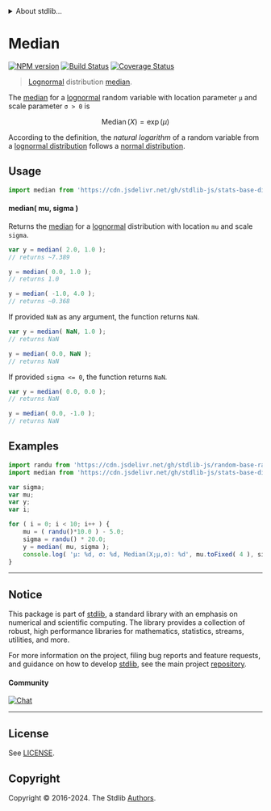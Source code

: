 <!--

@license Apache-2.0

Copyright (c) 2018 The Stdlib Authors.

Licensed under the Apache License, Version 2.0 (the "License");
you may not use this file except in compliance with the License.
You may obtain a copy of the License at

   http://www.apache.org/licenses/LICENSE-2.0

Unless required by applicable law or agreed to in writing, software
distributed under the License is distributed on an "AS IS" BASIS,
WITHOUT WARRANTIES OR CONDITIONS OF ANY KIND, either express or implied.
See the License for the specific language governing permissions and
limitations under the License.

-->


<details>
  <summary>
    About stdlib...
  </summary>
  <p>We believe in a future in which the web is a preferred environment for numerical computation. To help realize this future, we've built stdlib. stdlib is a standard library, with an emphasis on numerical and scientific computation, written in JavaScript (and C) for execution in browsers and in Node.js.</p>
  <p>The library is fully decomposable, being architected in such a way that you can swap out and mix and match APIs and functionality to cater to your exact preferences and use cases.</p>
  <p>When you use stdlib, you can be absolutely certain that you are using the most thorough, rigorous, well-written, studied, documented, tested, measured, and high-quality code out there.</p>
  <p>To join us in bringing numerical computing to the web, get started by checking us out on <a href="https://github.com/stdlib-js/stdlib">GitHub</a>, and please consider <a href="https://opencollective.com/stdlib">financially supporting stdlib</a>. We greatly appreciate your continued support!</p>
</details>

# Median

[![NPM version][npm-image]][npm-url] [![Build Status][test-image]][test-url] [![Coverage Status][coverage-image]][coverage-url] <!-- [![dependencies][dependencies-image]][dependencies-url] -->

> [Lognormal][lognormal-distribution] distribution [median][median].

<!-- Section to include introductory text. Make sure to keep an empty line after the intro `section` element and another before the `/section` close. -->

<section class="intro">

The [median][median] for a [lognormal][lognormal-distribution] random variable with location parameter `μ` and scale parameter `σ > 0` is

<!-- <equation class="equation" label="eq:lognormal_median" align="center" raw="\operatorname{Median}\left( X \right) = \exp(\mu)" alt="Median for a lognormal distribution."> -->

```math
\mathop{\mathrm{Median}}\left( X \right) = \exp(\mu)
```

<!-- <div class="equation" align="center" data-raw-text="\operatorname{Median}\left( X \right) = \exp(\mu)" data-equation="eq:lognormal_median">
    <img src="https://cdn.jsdelivr.net/gh/stdlib-js/stdlib@51534079fef45e990850102147e8945fb023d1d0/lib/node_modules/@stdlib/stats/base/dists/lognormal/median/docs/img/equation_lognormal_median.svg" alt="Median for a lognormal distribution.">
    <br>
</div> -->

<!-- </equation> -->

According to the definition, the _natural logarithm_ of a random variable from a
[lognormal distribution][lognormal-distribution] follows a [normal distribution][normal-distribution].

</section>

<!-- /.intro -->

<!-- Package usage documentation. -->



<section class="usage">

## Usage

```javascript
import median from 'https://cdn.jsdelivr.net/gh/stdlib-js/stats-base-dists-lognormal-median@v0.2.0-deno/mod.js';
```

#### median( mu, sigma )

Returns the [median][median] for a [lognormal][lognormal-distribution] distribution with location `mu` and scale `sigma`.

```javascript
var y = median( 2.0, 1.0 );
// returns ~7.389

y = median( 0.0, 1.0 );
// returns 1.0

y = median( -1.0, 4.0 );
// returns ~0.368
```

If provided `NaN` as any argument, the function returns `NaN`.

```javascript
var y = median( NaN, 1.0 );
// returns NaN

y = median( 0.0, NaN );
// returns NaN
```

If provided `sigma <= 0`, the function returns `NaN`.

```javascript
var y = median( 0.0, 0.0 );
// returns NaN

y = median( 0.0, -1.0 );
// returns NaN
```

</section>

<!-- /.usage -->

<!-- Package usage notes. Make sure to keep an empty line after the `section` element and another before the `/section` close. -->

<section class="notes">

</section>

<!-- /.notes -->

<!-- Package usage examples. -->

<section class="examples">

## Examples

<!-- eslint no-undef: "error" -->

```javascript
import randu from 'https://cdn.jsdelivr.net/gh/stdlib-js/random-base-randu@deno/mod.js';
import median from 'https://cdn.jsdelivr.net/gh/stdlib-js/stats-base-dists-lognormal-median@v0.2.0-deno/mod.js';

var sigma;
var mu;
var y;
var i;

for ( i = 0; i < 10; i++ ) {
    mu = ( randu()*10.0 ) - 5.0;
    sigma = randu() * 20.0;
    y = median( mu, sigma );
    console.log( 'µ: %d, σ: %d, Median(X;µ,σ): %d', mu.toFixed( 4 ), sigma.toFixed( 4 ), y.toFixed( 4 ) );
}
```

</section>

<!-- /.examples -->

<!-- Section to include cited references. If references are included, add a horizontal rule *before* the section. Make sure to keep an empty line after the `section` element and another before the `/section` close. -->

<section class="references">

</section>

<!-- /.references -->

<!-- Section for related `stdlib` packages. Do not manually edit this section, as it is automatically populated. -->

<section class="related">

</section>

<!-- /.related -->

<!-- Section for all links. Make sure to keep an empty line after the `section` element and another before the `/section` close. -->


<section class="main-repo" >

* * *

## Notice

This package is part of [stdlib][stdlib], a standard library with an emphasis on numerical and scientific computing. The library provides a collection of robust, high performance libraries for mathematics, statistics, streams, utilities, and more.

For more information on the project, filing bug reports and feature requests, and guidance on how to develop [stdlib][stdlib], see the main project [repository][stdlib].

#### Community

[![Chat][chat-image]][chat-url]

---

## License

See [LICENSE][stdlib-license].


## Copyright

Copyright &copy; 2016-2024. The Stdlib [Authors][stdlib-authors].

</section>

<!-- /.stdlib -->

<!-- Section for all links. Make sure to keep an empty line after the `section` element and another before the `/section` close. -->

<section class="links">

[npm-image]: http://img.shields.io/npm/v/@stdlib/stats-base-dists-lognormal-median.svg
[npm-url]: https://npmjs.org/package/@stdlib/stats-base-dists-lognormal-median

[test-image]: https://github.com/stdlib-js/stats-base-dists-lognormal-median/actions/workflows/test.yml/badge.svg?branch=v0.2.0
[test-url]: https://github.com/stdlib-js/stats-base-dists-lognormal-median/actions/workflows/test.yml?query=branch:v0.2.0

[coverage-image]: https://img.shields.io/codecov/c/github/stdlib-js/stats-base-dists-lognormal-median/main.svg
[coverage-url]: https://codecov.io/github/stdlib-js/stats-base-dists-lognormal-median?branch=main

<!--

[dependencies-image]: https://img.shields.io/david/stdlib-js/stats-base-dists-lognormal-median.svg
[dependencies-url]: https://david-dm.org/stdlib-js/stats-base-dists-lognormal-median/main

-->

[chat-image]: https://img.shields.io/gitter/room/stdlib-js/stdlib.svg
[chat-url]: https://app.gitter.im/#/room/#stdlib-js_stdlib:gitter.im

[stdlib]: https://github.com/stdlib-js/stdlib

[stdlib-authors]: https://github.com/stdlib-js/stdlib/graphs/contributors

[umd]: https://github.com/umdjs/umd
[es-module]: https://developer.mozilla.org/en-US/docs/Web/JavaScript/Guide/Modules

[deno-url]: https://github.com/stdlib-js/stats-base-dists-lognormal-median/tree/deno
[deno-readme]: https://github.com/stdlib-js/stats-base-dists-lognormal-median/blob/deno/README.md
[umd-url]: https://github.com/stdlib-js/stats-base-dists-lognormal-median/tree/umd
[umd-readme]: https://github.com/stdlib-js/stats-base-dists-lognormal-median/blob/umd/README.md
[esm-url]: https://github.com/stdlib-js/stats-base-dists-lognormal-median/tree/esm
[esm-readme]: https://github.com/stdlib-js/stats-base-dists-lognormal-median/blob/esm/README.md
[branches-url]: https://github.com/stdlib-js/stats-base-dists-lognormal-median/blob/main/branches.md

[stdlib-license]: https://raw.githubusercontent.com/stdlib-js/stats-base-dists-lognormal-median/main/LICENSE

[lognormal-distribution]: https://en.wikipedia.org/wiki/Log-normal_distribution

[normal-distribution]: https://en.wikipedia.org/wiki/Normal_distribution

[median]: https://en.wikipedia.org/wiki/Median

</section>

<!-- /.links -->
